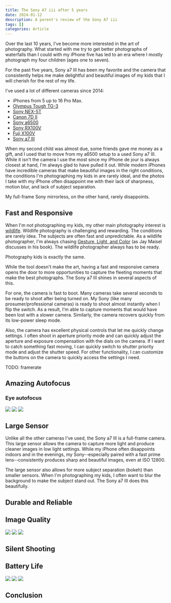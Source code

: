 ```yaml
---
title: The Sony A7 iii after 5 years
date: 2024-01-12
description: A parent's review of the Sony A7 iii
tags: []
categories: Article
---
```


Over the last 10 years, I've become more interested in the art of photography. What
started with me try to get better photographs of waterfalls than I could with my iPhone
five has led to an era where I mostly photograph my four children (ages one to seven).

For the past five years, Sony a7 III has been my favorite and the camera that
consistently helps me make delightful and beautiful images of my kids that I will
cherish for the rest of my life.

I've used a lot of different cameras since 2014:

* iPhones from 5 up to 16 Pro Max.
* [Olympus Tough TG-3](https://www.dpreview.com/products/olympus/compacts/oly_tg3)
* [Sony NEX-5T](https://www.dpreview.com/products/sony/slrs/sony_nex5t)
* [Canon 7D II](https://www.dpreview.com/reviews/canon-eos-7d-mark-ii)
* [Sony a6500](https://www.dpreview.com/reviews/sony-alpha-a6500)
* [Sony RX100V](https://www.dpreview.com/reviews/sony-cybershot-dsc-rx100-v-review)
* [Fuji X100V](https://www.dpreview.com/reviews/fujifilm-x100v-review)
* [Sony a7 III](https://www.dpreview.com/reviews/sony-a7-iii-review)

When my second child was almost due, some friends gave me money as a gift, and I used
that to move from my a6500 setup to a used Sony a7 III. While it isn't the camera I use
the most since my iPhone de jour is always closest at hand, I'm always glad to have
pulled it out. While modern iPhones have incredible cameras that make beautiful images
in the right conditions, the conditions I'm photographing my kids in are rarely ideal,
and the photos I take with my iPhone often disappoint me with their lack of sharpness,
motion blur, and lack of subject separation.

My full-frame Sony mirrorless, on the other hand, rarely disappoints.

## Fast and Responsive

When I'm not photographing my kids, my other main photography interest is
[wildlife](https://photos.tdhopper.com/great-blue-herons). Wildlife photography is
challenging and rewarding. The conditions are rarely idea. The subjects are often fast
and unpredictable. As a wildlife photographer, I'm always chasing [Gesture, Light, and
Color](https://www.jaymaisel.com/products/light-gesture-and-color) (as Jay Maisel
discusses in his book). The wildlife photographer always has to be ready.

Photography kids is exactly the same. 

While the tool doesn't make the art, having a fast and responsive camera opens the door
to more opportunities to capture the fleeting moments that make the best photographs.
The Sony a7 III shines in several aspects of this. 

For one, the camera is fast to boot. Many cameras take several seconds to be ready to
shoot after being turned on. My Sony (like many prosumer/professional cameras) is ready
to shoot almost instantly when I flip the switch. As a result, I'm able to capture
moments that would have been lost with a slower camera. Similarly, the camera recovers
quickly from its low-power sleep mode. 

Also, the camera has excellent physical controls that let me quickly change settings. I often shoot in aperture priority mode and can quickly adjust the aperture and exposure compensation with the dials on the camera.
If I want to catch something fast moving, I can quickly switch to shutter priority mode and adjust the shutter speed.
For other functionality, I can customize the buttons on the camera to quickly access the settings I need.

TODO: framerate 

## Amazing Autofocus

### Eye autofocus

![](20211021-DSC06619.jpg) ![](20210215-DSC02383.jpg) ![](20210729-DSC05630.jpg)

## Large Sensor

Unlike all the other cameras I've used, the Sony a7 III is a full-frame camera. This
large sensor allows the camera to capture more light and produce cleaner images in low
light settings. 
While my iPhone often disappoints indoors and in the evenings, my Sony--especially paired
with a fast prime lens--consistently produces sharp and beautiful images, even at ISO 
12800. 

The large sensor also allows for more subject separation (bokeh) than smaller sensors.
When I'm photographing my kids, I often want to blur the background to make the subject
stand out. The Sony a7 III does this beautifully. 

## Durable and Reliable



## Image Quality

![](20231109-DSC01340.jpg) ![](20210528-DSC04315.jpg) ![](20241223-DSC04982.jpg) 

## Silent Shooting

## Battery Life

![](20220326-DSC07952.jpg) ![](20240827-DSC04280.jpg) ![](20240219-DSC02347.jpg) 

## Conclusion
